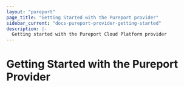 ```yaml
---
layout: "pureport"
page_title: "Getting Started with the Pureport provider"
sidebar_current: "docs-pureport-provider-getting-started"
description: |-
  Getting started with the Pureport Cloud Platform provider
---
```


# Getting Started with the Pureport Provider
